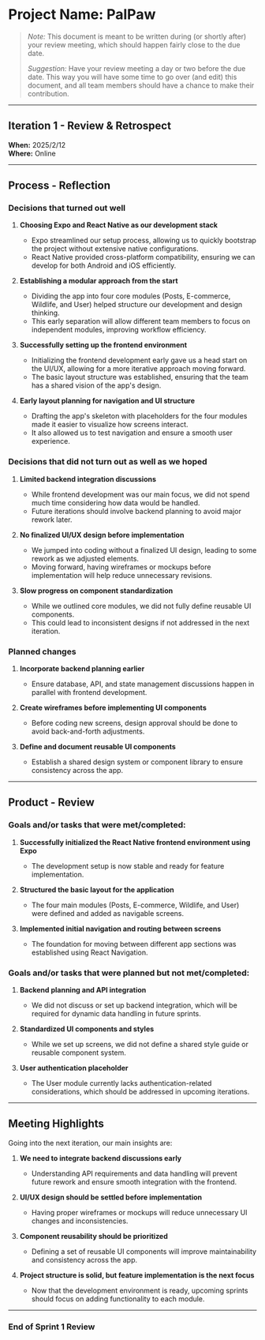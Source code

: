 # **Project Name: PalPaw**

> _Note:_ This document is meant to be written during (or shortly after) your review meeting, which should happen fairly close to the due date.      
>      
> _Suggestion:_ Have your review meeting a day or two before the due date. This way you will have some time to go over (and edit) this document, and all team members should have a chance to make their contribution.

---

## **Iteration 1 - Review & Retrospect**

**When:** 2025/2/12  
**Where:** Online

---

## **Process - Reflection**

### **Decisions that turned out well**

1. **Choosing Expo and React Native as our development stack**  
   - Expo streamlined our setup process, allowing us to quickly bootstrap the project without extensive native configurations. 
   - React Native provided cross-platform compatibility, ensuring we can develop for both Android and iOS efficiently.

2. **Establishing a modular approach from the start**  
   - Dividing the app into four core modules (Posts, E-commerce, Wildlife, and User) helped structure our development and design thinking.
   - This early separation will allow different team members to focus on independent modules, improving workflow efficiency.

3. **Successfully setting up the frontend environment**  
   - Initializing the frontend development early gave us a head start on the UI/UX, allowing for a more iterative approach moving forward.
   - The basic layout structure was established, ensuring that the team has a shared vision of the app's design.

4. **Early layout planning for navigation and UI structure**  
   - Drafting the app's skeleton with placeholders for the four modules made it easier to visualize how screens interact.
   - It also allowed us to test navigation and ensure a smooth user experience.

### **Decisions that did not turn out as well as we hoped**

1. **Limited backend integration discussions**  
   - While frontend development was our main focus, we did not spend much time considering how data would be handled.
   - Future iterations should involve backend planning to avoid major rework later.

2. **No finalized UI/UX design before implementation**  
   - We jumped into coding without a finalized UI design, leading to some rework as we adjusted elements.
   - Moving forward, having wireframes or mockups before implementation will help reduce unnecessary revisions.

3. **Slow progress on component standardization**  
   - While we outlined core modules, we did not fully define reusable UI components.
   - This could lead to inconsistent designs if not addressed in the next iteration.

### **Planned changes**

1. **Incorporate backend planning earlier**  
   - Ensure database, API, and state management discussions happen in parallel with frontend development.

2. **Create wireframes before implementing UI components**  
   - Before coding new screens, design approval should be done to avoid back-and-forth adjustments.

3. **Define and document reusable UI components**  
   - Establish a shared design system or component library to ensure consistency across the app.

---

## **Product - Review**

### **Goals and/or tasks that were met/completed:**

1. **Successfully initialized the React Native frontend environment using Expo**  
   - The development setup is now stable and ready for feature implementation.

2. **Structured the basic layout for the application**  
   - The four main modules (Posts, E-commerce, Wildlife, and User) were defined and added as navigable screens.

3. **Implemented initial navigation and routing between screens**  
   - The foundation for moving between different app sections was established using React Navigation.

### **Goals and/or tasks that were planned but not met/completed:**

1. **Backend planning and API integration**  
   - We did not discuss or set up backend integration, which will be required for dynamic data handling in future sprints.

2. **Standardized UI components and styles**  
   - While we set up screens, we did not define a shared style guide or reusable component system.

3. **User authentication placeholder**  
   - The User module currently lacks authentication-related considerations, which should be addressed in upcoming iterations.

---

## **Meeting Highlights**

Going into the next iteration, our main insights are:

1. **We need to integrate backend discussions early**  
   - Understanding API requirements and data handling will prevent future rework and ensure smooth integration with the frontend.

2. **UI/UX design should be settled before implementation**  
   - Having proper wireframes or mockups will reduce unnecessary UI changes and inconsistencies.

3. **Component reusability should be prioritized**  
   - Defining a set of reusable UI components will improve maintainability and consistency across the app.

4. **Project structure is solid, but feature implementation is the next focus**  
   - Now that the development environment is ready, upcoming sprints should focus on adding functionality to each module.

---

### **End of Sprint 1 Review**
